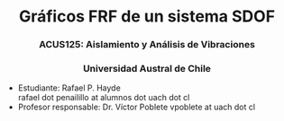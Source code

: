 <h1 style="text-align:center">Gráficos FRF de un sistema SDOF</h1>
<h3 style="text-align:center">ACUS125: Aislamiento y Análisis de Vibraciones</h3>
<h3 style="text-align:center">Universidad Austral de Chile</h3>

- Estudiante: Rafael P. Hayde <br>
rafael dot penailillo at alumnos dot uach dot cl <br>
- Profesor responsable: Dr. Víctor Poblete
vpoblete at uach dot cl</a><br>
